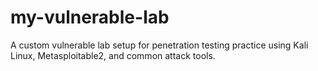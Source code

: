 # my-vulnerable-lab
A custom vulnerable lab setup for penetration testing practice using Kali Linux, Metasploitable2, and common attack tools.
